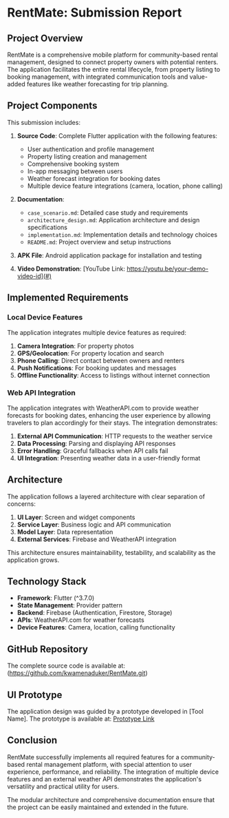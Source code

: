 # RentMate: Submission Report

## Project Overview

RentMate is a comprehensive mobile platform for community-based rental management, designed to connect property owners with potential renters. The application facilitates the entire rental lifecycle, from property listing to booking management, with integrated communication tools and value-added features like weather forecasting for trip planning.

## Project Components

This submission includes:

1. **Source Code**: Complete Flutter application with the following features:
   - User authentication and profile management
   - Property listing creation and management
   - Comprehensive booking system
   - In-app messaging between users
   - Weather forecast integration for booking dates
   - Multiple device feature integrations (camera, location, phone calling)

2. **Documentation**: 
   - `case_scenario.md`: Detailed case study and requirements
   - `architecture_design.md`: Application architecture and design specifications
   - `implementation.md`: Implementation details and technology choices
   - `README.md`: Project overview and setup instructions

3. **APK File**: Android application package for installation and testing

4. **Video Demonstration**: [YouTube Link: https://youtu.be/your-demo-video-id](#)

## Implemented Requirements

### Local Device Features

The application integrates multiple device features as required:

1. **Camera Integration**: For property photos
2. **GPS/Geolocation**: For property location and search
3. **Phone Calling**: Direct contact between owners and renters
4. **Push Notifications**: For booking updates and messages
5. **Offline Functionality**: Access to listings without internet connection

### Web API Integration

The application integrates with WeatherAPI.com to provide weather forecasts for booking dates, enhancing the user experience by allowing travelers to plan accordingly for their stays. The integration demonstrates:

1. **External API Communication**: HTTP requests to the weather service
2. **Data Processing**: Parsing and displaying API responses
3. **Error Handling**: Graceful fallbacks when API calls fail
4. **UI Integration**: Presenting weather data in a user-friendly format

## Architecture

The application follows a layered architecture with clear separation of concerns:

1. **UI Layer**: Screen and widget components
2. **Service Layer**: Business logic and API communication
3. **Model Layer**: Data representation
4. **External Services**: Firebase and WeatherAPI integration

This architecture ensures maintainability, testability, and scalability as the application grows.

## Technology Stack

- **Framework**: Flutter (^3.7.0)
- **State Management**: Provider pattern
- **Backend**: Firebase (Authentication, Firestore, Storage)
- **APIs**: WeatherAPI.com for weather forecasts
- **Device Features**: Camera, location, calling functionality

## GitHub Repository

The complete source code is available at: (https://github.com/kwamenaduker/RentMate.git)

## UI Prototype

The application design was guided by a prototype developed in [Tool Name]. The prototype is available at: [Prototype Link](#)

## Conclusion

RentMate successfully implements all required features for a community-based rental management platform, with special attention to user experience, performance, and reliability. The integration of multiple device features and an external weather API demonstrates the application's versatility and practical utility for users.

The modular architecture and comprehensive documentation ensure that the project can be easily maintained and extended in the future.
